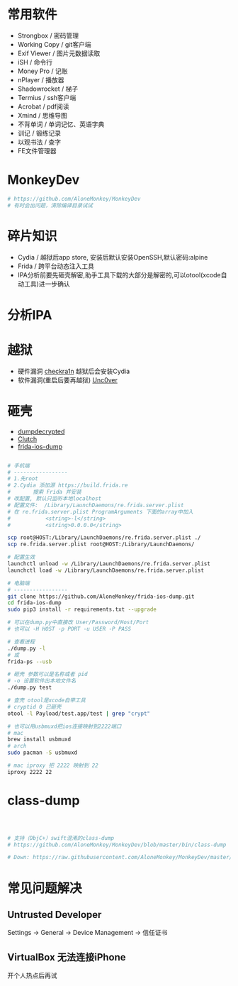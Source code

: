 # 常用软件

- Strongbox / 密码管理
- Working Copy / git客户端
- Exif Viewer / 图片元数据读取
- iSH / 命令行
- Money Pro / 记账
- nPlayer / 播放器
- Shadowrocket / 梯子
- Termius / ssh客户端
- Acrobat / pdf阅读
- Xmind / 思维导图
- 不背单词 / 单词记忆、英语字典
- 训记 / 锻练记录
- 以观书法 / 查字
- FE文件管理器

# MonkeyDev

```bash
# https://github.com/AloneMonkey/MonkeyDev
# 有时会出问题，清除编译目录试试

```

# 碎片知识

- Cydia / 越狱后app store, 安装后默认安装OpenSSH,默认密码:alpine
- Frida / 跨平台动态注入工具
- IPA分析前要先砸壳解密,助手工具下载的大部分是解密的,可以otool(xcode自动工具)进一步确认

# 分析IPA


# 越狱

- 硬件漏洞 [checkra1n](https://checkra.in/) 越狱后会安装Cydia
- 软件漏洞(重启后要再越狱) [Unc0ver](https://unc0ver.dev/)

# 砸壳

- [dumpdecrypted](https://github.com/stefanesser/dumpdecrypted)
- [Clutch](https://github.com/KJCracks/Clutch)
- [frida-ios-dump](https://github.com/AloneMonkey/frida-ios-dump)

```bash

# 手机端
# -----------------
# 1.先root
# 2.Cydia 添加源 https://build.frida.re
#       搜索 Frida 并安装
# 改配置, 默认只监听本地localhost
# 配置文件:  /Library/LaunchDaemons/re.frida.server.plist
# 在 re.frida.server.plist ProgramArguments 下面的array中加入
#           <string>-l</string>
#           <string>0.0.0.0</string>

scp root@HOST:/Library/LaunchDaemons/re.frida.server.plist ./
scp re.frida.server.plist root@HOST:/Library/LaunchDaemons/

# 配置生效
launchctl unload -w /Library/LaunchDaemons/re.frida.server.plist 
launchctl load -w /Library/LaunchDaemons/re.frida.server.plist 

# 电脑端
# -----------------
git clone https://github.com/AloneMonkey/frida-ios-dump.git
cd frida-ios-dump
sudo pip3 install -r requirements.txt --upgrade

# 可以在dump.py中直接改 User/Password/Host/Port
# 也可以 -H HOST -p PORT -u USER -P PASS

# 查看进程
./dump.py -l
# 或
frida-ps --usb

# 砸壳 参数可以是名称或者 pid
# -o 设置软件出本地文件名
./dump.py test

# 查壳 otool是xcode自带工具
# cryptid 0 已砸壳
otool -l Payload/test.app/test | grep "crypt"

# 也可以用usbmuxd把ios连接映射到2222端口
# mac
brew install usbmuxd
# arch
sudo pacman -S usbmuxd

# mac iproxy 把 2222 映射到 22
iproxy 2222 22


```
# class-dump

```bash



# 支持（ObjC+）swift混淆的class-dump
# https://github.com/AloneMonkey/MonkeyDev/blob/master/bin/class-dump

# Down: https://raw.githubusercontent.com/AloneMonkey/MonkeyDev/master/bin/class-dump


```


# 常见问题解决

## Untrusted Developer

Settings -> General -> Device Management -> 信任证书

## VirtualBox 无法连接iPhone

开个人热点后再试

